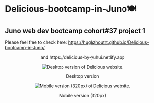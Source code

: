 # Delicious-bootcamp-in-Juno🍽  
  
## Juno web dev bootcamp cohort#37 project 1  
  
Please feel free to check here: https://hughzhoutrt.github.io/Delicious-bootcamp-in-Juno/  
<p align="center">and https://delicious-by-yuhui.netlify.app</p>  
    
    
<p align="center"><img src="https://user-images.githubusercontent.com/84819219/139278621-025e6885-0a70-4d80-a71e-43189b79d847.png" alt="Desktop version of Delicious website."></P>  
<p align="center">Desktop version</p>  
    
    
<p align="center"><img src="https://user-images.githubusercontent.com/84819219/139278737-987f484e-1f03-406d-b04a-fd342526fa80.png" alt="Mobile version (320px) of Delicious website."></P>  
<p align="center">Mobile version (320px)</p>
